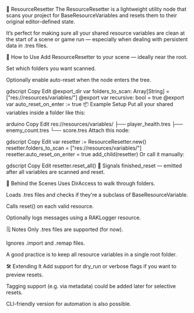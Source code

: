 🧹 ResourceResetter
The ResourceResetter is a lightweight utility node that scans your project for BaseResourceVariables and resets them to their original editor-defined state.

It’s perfect for making sure all your shared resource variables are clean at the start of a scene or game run — especially when dealing with persistent data in .tres files.

🔧 How to Use
Add ResourceResetter to your scene — ideally near the root.

Set which folders you want scanned.

Optionally enable auto-reset when the node enters the tree.

gdscript
Copy
Edit
@export_dir var folders_to_scan: Array[String] = ["res://resources/variables/"]
@export var recursive: bool = true
@export var auto_reset_on_enter := true
📦 Example Setup
Put all your shared variables inside a folder like this:

arduino
Copy
Edit
res://resources/variables/
  ├── player_health.tres
  ├── enemy_count.tres
  └── score.tres
Attach this node:

gdscript
Copy
Edit
var resetter := ResourceResetter.new()
resetter.folders_to_scan = ["res://resources/variables/"]
resetter.auto_reset_on_enter = true
add_child(resetter)
Or call it manually:

gdscript
Copy
Edit
resetter.reset_all()
📣 Signals
finished_reset — emitted after all variables are scanned and reset.

🧠 Behind the Scenes
Uses DirAccess to walk through folders.

Loads .tres files and checks if they're a subclass of BaseResourceVariable.

Calls reset() on each valid resource.

Optionally logs messages using a RAKLogger resource.

🗒️ Notes
Only .tres files are supported (for now).

Ignores .import and .remap files.

A good practice is to keep all resource variables in a single root folder.

🛠️ Extending It
Add support for dry_run or verbose flags if you want to preview resets.

Tagging support (e.g. via metadata) could be added later for selective resets.

CLI-friendly version for automation is also possible.
